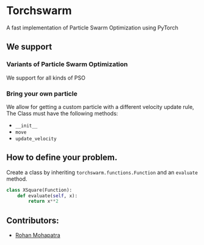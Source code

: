 # Torchswarm 

A fast implementation of Particle Swarm Optimization using PyTorch

## We support
### Variants of Particle Swarm Optimization
We support for all kinds of PSO
### Bring your own particle
We allow for getting a custom particle with a different velocity update rule, 
The Class must have the following methods:
- `__init__`
- `move`
- `update_velocity`
## How to define your problem.
Create a class by inheriting `torchswarm.functions.Function` and an `evaluate` method.
```python
class XSquare(Function):
    def evaluate(self, x):
        return x**2
``` 

## Contributors:
- [Rohan Mohapatra](https://github.com/rohanmohapatra)



